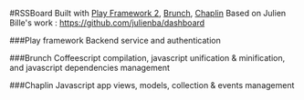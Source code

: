 #RSSBoard
Built with [Play Framework 2](http://playframework.org), [Brunch](http://brunch.io), [Chaplin](http://chaplinjs.org)
Based on Julien Bille's work : https://github.com/julienba/dashboard 



###Play framework
Backend service and authentication


###Brunch
Coffeescript compilation, javascript unification & minification, and javascript dependencies management


###Chaplin
Javascript app views, models, collection & events management